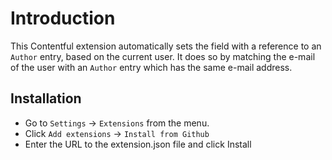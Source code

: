 # Introduction

This Contentful extension automatically sets the field with a reference to an `Author` entry, based on the current user. It does so by matching the e-mail of the user with an `Author` entry which has the same e-mail address. 

## Installation

- Go to `Settings` -> `Extensions` from the menu. 
- Click `Add extensions` -> `Install from Github`
- Enter the URL to the extension.json file and click Install
